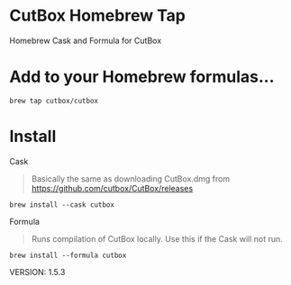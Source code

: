 # CutBox Homebrew Tap 

Homebrew Cask and Formula for CutBox 

# Add to your Homebrew formulas...

```shell
brew tap cutbox/cutbox
```

# Install

Cask

> Basically the same as downloading CutBox.dmg from https://github.com/cutbox/CutBox/releases

```shell
brew install --cask cutbox
```

Formula

> Runs compilation of CutBox locally.  Use this if the Cask will not run.

```shell
brew install --formula cutbox
```

VERSION: 1.5.3
